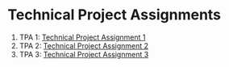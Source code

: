 # Technical Project Assignments
1. TPA 1: [Technical Project Assignment 1]()
2. TPA 2: [Technical Project Assignment 2](https://github.com/kucing31/TPA/tree/tpa-02)
3. TPA 3: [Technical Project Assignment 3]()
